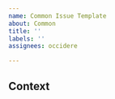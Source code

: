 ```yaml
---
name: Common Issue Template
about: Common
title: ''
labels: ''
assignees: occidere

---
```


## Context
